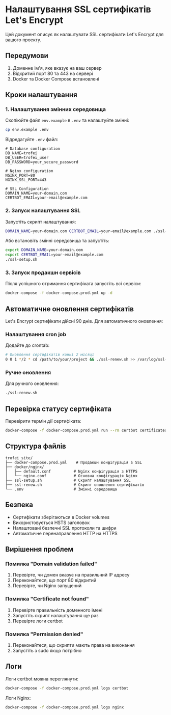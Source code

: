 # Налаштування SSL сертифікатів Let's Encrypt

Цей документ описує як налаштувати SSL сертифікати Let's Encrypt для вашого проекту.

## Передумови

1. Доменне ім'я, яке вказує на ваш сервер
2. Відкритий порт 80 та 443 на сервері
3. Docker та Docker Compose встановлені

## Кроки налаштування

### 1. Налаштування змінних середовища

Скопіюйте файл `env.example` в `.env` та налаштуйте змінні:

```bash
cp env.example .env
```

Відредагуйте `.env` файл:

```env
# Database configuration
DB_NAME=trofei
DB_USER=trofei_user
DB_PASSWORD=your_secure_password

# Nginx configuration
NGINX_PORT=80
NGINX_SSL_PORT=443

# SSL Configuration
DOMAIN_NAME=your-domain.com
CERTBOT_EMAIL=your-email@example.com
```

### 2. Запуск налаштування SSL

Запустіть скрипт налаштування:

```bash
DOMAIN_NAME=your-domain.com CERTBOT_EMAIL=your-email@example.com ./ssl-setup.sh
```

Або встановіть змінні середовища та запустіть:

```bash
export DOMAIN_NAME=your-domain.com
export CERTBOT_EMAIL=your-email@example.com
./ssl-setup.sh
```

### 3. Запуск продакшн сервісів

Після успішного отримання сертифіката запустіть всі сервіси:

```bash
docker-compose -f docker-compose.prod.yml up -d
```

## Автоматичне оновлення сертифікатів

Let's Encrypt сертифікати дійсні 90 днів. Для автоматичного оновлення:

### Налаштування cron job

Додайте до crontab:

```bash
# Оновлення сертифікатів кожні 2 місяці
0 0 1 */2 * cd /path/to/your/project && ./ssl-renew.sh >> /var/log/ssl-renew.log 2>&1
```

### Ручне оновлення

Для ручного оновлення:

```bash
./ssl-renew.sh
```

## Перевірка статусу сертифіката

Перевірити термін дії сертифіката:

```bash
docker-compose -f docker-compose.prod.yml run --rm certbot certificates
```

## Структура файлів

```
trofei_site/
├── docker-compose.prod.yml    # Продакшн конфігурація з SSL
├── docker/nginx/
│   ├── default.conf          # Nginx конфігурація з HTTPS
│   └── nginx.conf            # Основна конфігурація Nginx
├── ssl-setup.sh              # Скрипт налаштування SSL
├── ssl-renew.sh              # Скрипт оновлення сертифікатів
└── .env                      # Змінні середовища
```

## Безпека

- Сертифікати зберігаються в Docker volumes
- Використовується HSTS заголовок
- Налаштовані безпечні SSL протоколи та шифри
- Автоматичне перенаправлення HTTP на HTTPS

## Вирішення проблем

### Помилка "Domain validation failed"

1. Перевірте, чи домен вказує на правильний IP адресу
2. Переконайтеся, що порт 80 відкритий
3. Перевірте, чи Nginx запущений

### Помилка "Certificate not found"

1. Перевірте правильність доменного імені
2. Запустіть скрипт налаштування ще раз
3. Перевірте логи certbot

### Помилка "Permission denied"

1. Переконайтеся, що скрипти мають права на виконання
2. Запустіть з sudo якщо потрібно

## Логи

Логи certbot можна переглянути:

```bash
docker-compose -f docker-compose.prod.yml logs certbot
```

Логи Nginx:

```bash
docker-compose -f docker-compose.prod.yml logs nginx
``` 